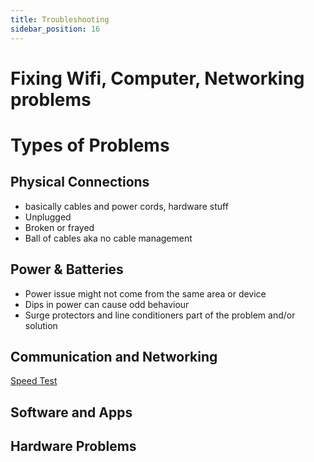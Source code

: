 ```yaml
---
title: Troubleshooting
sidebar_position: 16
---
```


# Fixing Wifi, Computer, Networking problems

# Types of Problems

## Physical Connections

- basically cables and power cords, hardware stuff
- Unplugged
- Broken or frayed
- Ball of cables aka no cable management

## Power & Batteries

- Power issue might not come from the same area or device
- Dips in power can cause odd behaviour
- Surge protectors and line conditioners part of the problem and/or solution

## Communication and Networking

[Speed Test](https://speedtest.net/)

## Software and Apps

## Hardware Problems
